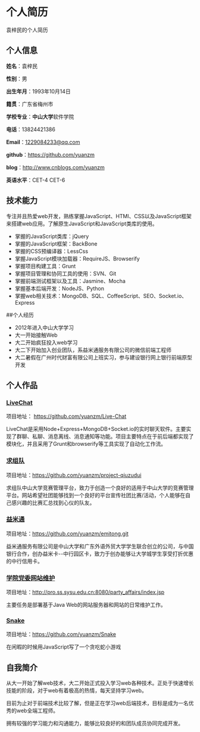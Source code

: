 个人简历
======================
袁梓民的个人简历

## 个人信息

**姓名**：袁梓民

**性别**：男

**出生年月**：1993年10月14日

**籍贯**：广东省梅州市

**学校专业**：**中山大学**软件学院

**电话**：13824421386

**Email**：1229084233@qq.com

**github**：https://github.com/yuanzm

**blog**：http://www.cnblogs.com/yuanzm

**英语水平**：CET-4  CET-6


## 技术能力

专注并且热爱web开发，熟练掌握JavaScript、HTMl、CSS以及JavaScript框架来搭建web应用。了解原生JavaScript和JavaScript类库的使用。

* 掌握的JavaScript类库：jQuery
* 掌握的JavaScript框架：BackBone
* 掌握的CSS预编译器：LessCss
* 掌握JavaScript模块加载器：RequireJS、Browserify
* 掌握项目构建工具：Grunt
* 掌握项目管理和协同工具的使用：SVN、Git
* 掌握前端测试框架以及工具：Jasmine、Mocha
* 掌握基本后端开发：NodeJS、Python
* 掌握web相关技术：MongoDB、SQL、CoffeeScript、SEO、Socket.io、Express

##个人经历

* 2012年进入中山大学学习
* 大一开始接触Web
* 大二开始疯狂投入web学习
* 大二下开始加入创业团队，系益米通服务有限公司的微信前端工程师
* 大二暑假在广州时代财富有限公司上班实习，参与建设银行网上银行前端原型开发

## 个人作品

### [LiveChat](https://github.com/yuanzm/Live-Chat)
项目地址： https://github.com/yuanzm/Live-Chat

LiveChat是采用Node+Express+MongoDB+Socket.io的实时聊天软件。主要实现了群聊、私聊、消息离线、消息通知等功能。项目主要特点在于前后端都实现了模块化，并且采用了Grunt和browserify等工具实现了自动化工作流。

### [求组队](https://github.com/yuanzm/project-qiuzudui)
项目地址：https://github.com/yuanzm/project-qiuzudui

求组队中山大学竞赛管理平台，致力于创造一个良好的适用于中山大学的竞赛管理平台。网站希望社团能够找到一个良好的平台宣传社团比赛/活动，个人能够在自己感兴趣的比赛汇总找到心仪的队友。


### [益米通](https://github.com/yuanzm/emitong.git)
项目地址：https://github.com/yuanzm/emitong.git

益米通服务有限公司是中山大学和广东外语外贸大学学生联合创立的公司，与中国银行合作，创办益米卡--中行园区卡，致力于创办能够让大学城学生享受打折优惠的中行信用卡。

### [学院党委网站维护](http://pro.ss.sysu.edu.cn:8080/party_affairs/index.jsp)
项目地址：http://pro.ss.sysu.edu.cn:8080/party_affairs/index.jsp

主要任务是部署基于Java Web的网站服务器和网站的日常维护工作。

### [Snake](https://github.com/yuanzm/Snake)
项目地址：https://github.com/yuanzm/Snake

在闲暇的时候用JavaScript写了一个贪吃蛇小游戏


## 自我简介

从大一开始了解web技术，大二开始正式投入学习web各种技术。正处于快速增长技能的阶段，对于web有着极高的热情，每天坚持学习web。

目前为止对于前端技术比较了解，但是正在学习web后端技术，目标是成为一名优秀的web全端工程师。

拥有较强的学习能力和沟通能力，能够比较良好的和团队成员协同完成开发。
